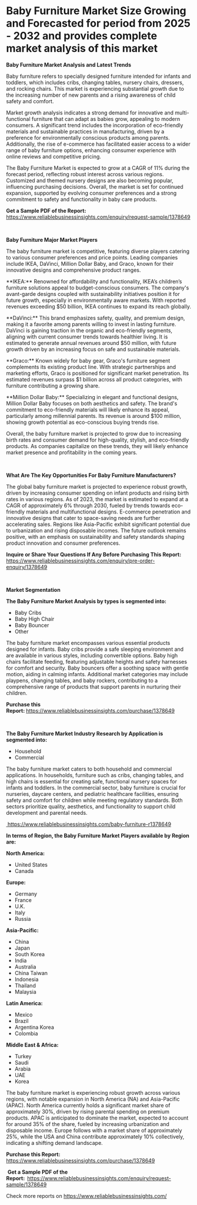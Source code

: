 <p><h1>Baby Furniture Market Size Growing and Forecasted for period from 2025 - 2032 and provides complete market analysis of this market</h1></p><p><strong>Baby Furniture Market Analysis and Latest Trends</strong></p>
<p><p>Baby furniture refers to specially designed furniture intended for infants and toddlers, which includes cribs, changing tables, nursery chairs, dressers, and rocking chairs. This market is experiencing substantial growth due to the increasing number of new parents and a rising awareness of child safety and comfort.</p><p>Market growth analysis indicates a strong demand for innovative and multi-functional furniture that can adapt as babies grow, appealing to modern consumers. A significant trend includes the incorporation of eco-friendly materials and sustainable practices in manufacturing, driven by a preference for environmentally conscious products among parents. Additionally, the rise of e-commerce has facilitated easier access to a wider range of baby furniture options, enhancing consumer experience with online reviews and competitive pricing.</p><p>The Baby Furniture Market is expected to grow at a CAGR of 11% during the forecast period, reflecting robust interest across various regions. Customized and themed nursery designs are also becoming popular, influencing purchasing decisions. Overall, the market is set for continued expansion, supported by evolving consumer preferences and a strong commitment to safety and functionality in baby care products.</p></p>
<p><strong>Get a Sample PDF of the Report:&nbsp;</strong> <a href="https://www.reliablebusinessinsights.com/enquiry/request-sample/1378649?utm_campaign=2199&utm_medium=2&utm_source=Github&utm_content=ia&utm_term=05022025&utm_id=baby-furniture">https://www.reliablebusinessinsights.com/enquiry/request-sample/1378649</a></p>
<p>&nbsp;</p>
<p><strong>Baby Furniture Major Market Players</strong></p>
<p><p>The baby furniture market is competitive, featuring diverse players catering to various consumer preferences and price points. Leading companies include IKEA, DaVinci, Million Dollar Baby, and Graco, known for their innovative designs and comprehensive product ranges.</p><p>**IKEA:** Renowned for affordability and functionality, IKEA’s children’s furniture solutions appeal to budget-conscious consumers. The company's avant-garde designs coupled with sustainability initiatives position it for future growth, especially in environmentally aware markets. With reported revenues exceeding $50 billion, IKEA continues to expand its reach globally.</p><p>**DaVinci:** This brand emphasizes safety, quality, and premium design, making it a favorite among parents willing to invest in lasting furniture. DaVinci is gaining traction in the organic and eco-friendly segments, aligning with current consumer trends towards healthier living. It is estimated to generate annual revenues around $50 million, with future growth driven by an increasing focus on safe and sustainable materials.</p><p>**Graco:** Known widely for baby gear, Graco's furniture segment complements its existing product line. With strategic partnerships and marketing efforts, Graco is positioned for significant market penetration. Its estimated revenues surpass $1 billion across all product categories, with furniture contributing a growing share.</p><p>**Million Dollar Baby:** Specializing in elegant and functional designs, Million Dollar Baby focuses on both aesthetics and safety. The brand's commitment to eco-friendly materials will likely enhance its appeal, particularly among millennial parents. Its revenue is around $100 million, showing growth potential as eco-conscious buying trends rise.</p><p>Overall, the baby furniture market is projected to grow due to increasing birth rates and consumer demand for high-quality, stylish, and eco-friendly products. As companies capitalize on these trends, they will likely enhance market presence and profitability in the coming years.</p></p>
<p>&nbsp;</p>
<p><strong>What Are The Key Opportunities For Baby Furniture Manufacturers?</strong></p>
<p><p>The global baby furniture market is projected to experience robust growth, driven by increasing consumer spending on infant products and rising birth rates in various regions. As of 2023, the market is estimated to expand at a CAGR of approximately 6% through 2030, fueled by trends towards eco-friendly materials and multifunctional designs. E-commerce penetration and innovative designs that cater to space-saving needs are further accelerating sales. Regions like Asia-Pacific exhibit significant potential due to urbanization and rising disposable incomes. The future outlook remains positive, with an emphasis on sustainability and safety standards shaping product innovation and consumer preferences.</p></p>
<p><strong>Inquire or Share Your Questions If Any Before Purchasing This Report:</strong> <a href="https://www.reliablebusinessinsights.com/enquiry/pre-order-enquiry/1378649?utm_campaign=2199&utm_medium=2&utm_source=Github&utm_content=ia&utm_term=05022025&utm_id=baby-furniture">https://www.reliablebusinessinsights.com/enquiry/pre-order-enquiry/1378649</a></p>
<p>&nbsp;</p>
<p><strong>Market Segmentation</strong></p>
<p><strong>The Baby Furniture Market Analysis by types is segmented into:</strong></p>
<p><ul><li>Baby Cribs</li><li>Baby High Chair</li><li>Baby Bouncer</li><li>Other</li></ul></p>
<p><p>The baby furniture market encompasses various essential products designed for infants. Baby cribs provide a safe sleeping environment and are available in various styles, including convertible options. Baby high chairs facilitate feeding, featuring adjustable heights and safety harnesses for comfort and security. Baby bouncers offer a soothing space with gentle motion, aiding in calming infants. Additional market categories may include playpens, changing tables, and baby rockers, contributing to a comprehensive range of products that support parents in nurturing their children.</p></p>
<p><strong>Purchase this Report:&nbsp;</strong><a href="https://www.reliablebusinessinsights.com/purchase/1378649?utm_campaign=2199&utm_medium=2&utm_source=Github&utm_content=ia&utm_term=05022025&utm_id=baby-furniture">https://www.reliablebusinessinsights.com/purchase/1378649</a></p>
<p>&nbsp;</p>
<p><strong>The Baby Furniture Market Industry Research by Application is segmented into:</strong></p>
<p><ul><li>Household</li><li>Commercial</li></ul></p>
<p><p>The baby furniture market caters to both household and commercial applications. In households, furniture such as cribs, changing tables, and high chairs is essential for creating safe, functional nursery spaces for infants and toddlers. In the commercial sector, baby furniture is crucial for nurseries, daycare centers, and pediatric healthcare facilities, ensuring safety and comfort for children while meeting regulatory standards. Both sectors prioritize quality, aesthetics, and functionality to support child development and parental needs.</p></p>
<p><a href="https://www.reliablebusinessinsights.com/baby-furniture-r1378649?utm_campaign=2199&utm_medium=2&utm_source=Github&utm_content=ia&utm_term=05022025&utm_id=baby-furniture">&nbsp;https://www.reliablebusinessinsights.com/baby-furniture-r1378649</a></p>
<p><strong>In terms of Region, the Baby Furniture Market Players available by Region are:</strong></p>
<p>
    <p> <strong> North America: </strong>
        <ul>
            <li>United States</li>
            <li>Canada</li>
        </ul>
        </p> 
    <p> <strong> Europe: </strong>
        <ul>
            <li>Germany</li>
            <li>France</li>
            <li>U.K.</li>
            <li>Italy</li>
            <li>Russia</li>
        </ul>
        </p> 
    <p> <strong> Asia-Pacific: </strong>
        <ul>
            <li>China</li>
            <li>Japan</li>
            <li>South Korea</li>
            <li>India</li>
            <li>Australia</li>
            <li>China Taiwan</li>
            <li>Indonesia</li>
            <li>Thailand</li>
            <li>Malaysia</li>
        </ul>
        </p> 
    <p> <strong> Latin America: </strong>
        <ul>
            <li>Mexico</li>
            <li>Brazil</li>
            <li>Argentina Korea</li>
            <li>Colombia</li>
        </ul>
        </p> 
    <p> <strong> Middle East & Africa: </strong>
        <ul>
            <li>Turkey</li>
            <li>Saudi</li>
            <li>Arabia</li>
            <li>UAE</li>
            <li>Korea</li>
        </ul>
    </p>
    </p>
<p><p>The baby furniture market is experiencing robust growth across various regions, with notable expansion in North America (NA) and Asia-Pacific (APAC). North America currently holds a significant market share of approximately 30%, driven by rising parental spending on premium products. APAC is anticipated to dominate the market, expected to account for around 35% of the share, fueled by increasing urbanization and disposable income. Europe follows with a market share of approximately 25%, while the USA and China contribute approximately 10% collectively, indicating a shifting demand landscape.</p></p>
<p><strong>Purchase this Report: </strong><a href="https://www.reliablebusinessinsights.com/purchase/1378649?utm_campaign=2199&utm_medium=2&utm_source=Github&utm_content=ia&utm_term=05022025&utm_id=baby-furniture">https://www.reliablebusinessinsights.com/purchase/1378649</a></p>
<p>&nbsp;<strong>Get a Sample PDF of the Report:&nbsp;&nbsp;</strong><a href="https://www.reliablebusinessinsights.com/enquiry/request-sample/1378649?utm_campaign=2199&utm_medium=2&utm_source=Github&utm_content=ia&utm_term=05022025&utm_id=baby-furniture">https://www.reliablebusinessinsights.com/enquiry/request-sample/1378649</a></p>
<p><strong></strong></p>
<p>Check more reports on <a href="https://www.reliablebusinessinsights.com/?utm_campaign=2199&utm_medium=2&utm_source=Github&utm_content=ia&utm_term=05022025&utm_id=baby-furniture">https://www.reliablebusinessinsights.com/</a></p>